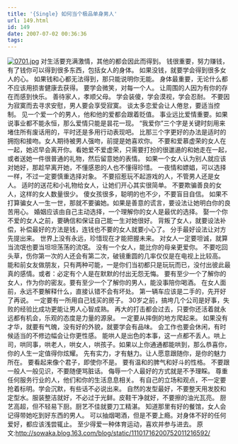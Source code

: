 ```yaml
---
title: '{Single} 如何当个极品单身男人'
url: 149.html
id: 149
date: 2007-07-02 00:36:36
tags:
---
```


[![0701.jpg](http://cai13.info/blog_pic/2007/07/0701.jpg)](http://cai13.info/blog_pic/2007/07/0701.jpg)   对生活要充满激情，其他的都会因此而得到。 钱很重要，努力赚钱，有了钱你可以得到很多东西，包括女人的身体。 如果没钱，就要学会得到很多女人的心。 如果钱和心都无法得到，那只能说明你无能。 身体最重要，无论什么都不应该用损害健康去获得。 要学会微笑，对每一个人。 让周围的人因为有你的存在而感到快乐。 善待家人，孝顺父母。 学会装傻，学会漠视，学会忍耐。 不要因为寂寞而去寻求安慰，男人要会享受寂寞。 谈太多恋爱会让人倦怠，要适当控制。 见一个爱一个的男人，他和他的爱都会跟着贬值。 事业远比爱情重要。如果说事业都不能永恒，那么爱情只能是昙花一现。 “我爱你”三个字是关键时刻用来堵住所有废话用的，平时还是多用行动表现吧。 比那三个字更好的办法是适时的拥抱和接吻。女人期待被男人强吻，前提是她喜欢你。 不要和爱慕虚荣的女人在一起，她迟早会离开你。看她爱不爱虚荣，只需要打扮的很邋遢的和她走在一起，或者送她一件很普通的礼物，然后留意她的表情。 如果一个女人认为别人就应该对她好，那趁早离开她，不懂感恩的人也不懂得珍惜。 一夜情和嫖娼，可以选择一样，不过一定要慎重选择对象。 不要招惹玩不起游戏的人，不管男人还是女人。 适时的送花和小礼物给女人，让她们开心其实很简单。 不要欺骗善良的女人，这样的女人数量很少。 傻女孩很多，聪明的也不少，不要盲目自信。 如果不打算骗女人一生一世，那就不要骗她。如果是善意的谎言，要设法让她明白你的良苦用心。 婚姻应该由自己主动选择，一个理解你的女人是最优的选择。 娶一个你不爱的女人之前，要确信和保证自己能一生对她很好。 背叛了女人，就要设法补偿，补偿最好的方法是钱，连钱也不要的女人就要小心了。 分手最好设法让对方先提出来。 世界上没有永远，珍惜现在才能把握未来。 对女人一定要坦诚，就算当流氓也要当坦坦荡荡的流氓。 没有一个女人，能比你的母亲更爱你。 不要吃回头草，伤你第一次的人还会有第二次，破镜重圆的几率仅仅是在电视上比较高。 能和前女友做朋友，只有两种可能，一是你们当初都只是玩玩而已，没付出彼此最真的感情。或者：必定有个人是在默默的付出无怨无悔。 要有至少一个了解你的女人，作为你的密友。要有至少一个了解你的男人，能没事陪你喝酒。 在女人面前，永远不要解释什么，直接认错不会有坏处。 第一辆车应该是二手的，先开好了再说。 一定要有一所用自己钱买的房子。 30岁之前，搞垮几个公司是好事，失败的经验比成功更能让男人心智成熟。 再大的打击都会过去，只要你还活着就永远都有机会，乐观的态度是力量的源泉。 一定要从摔倒的地方爬起来。 如果没有才华，就要有气魄，没有好的外貌，就要学会有品味。 会工作也要会休闲，有时候适当的不修边幅会让你更性感。 能哄人是出色的本事，这一点都不丢人。哄上司，哄同事，哄老人，哄女人，哄孩子。如果以上你通通都能哄到，那么恭喜你，你的人生一定值得你炫耀。 先有实力，才有魅力。让人愿意跟随你，是你的魅力所在。 要看起来像个君子，即使你不是。 要有温和的脾气和好斗的性格。 不要跟一般人一般见识，不要随便骂脏话。 侮辱一个人最好的方式就是不予理睬。 尊重任何服务行业的人，他们和你的生活息息相关。 有自己的立场和观点，不一定要抢着标明。学会沉默，有些话不必说出来。 自然的发型最好，不要整天用发胶和定型水。服装整洁就好，不必过于光鲜。皮鞋干净就好，不要擦的油光瓦亮。 厨艺高超，但不轻易下厨。厨艺不佳就要刀工精湛。 知道那里有好的餐馆，女人会记得带她吃到好东西的男人。 可以抽烟喝酒，但是不要上瘾。对身体不好的任何爱好，都应该浅尝辄止。 至少得爱一种体育运动，喜欢并参与进去。  原文:http://sowaka.blog.163.com/blog/static/11101716200752011216592/